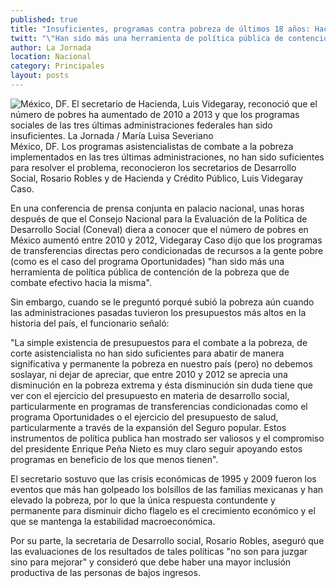 ```yaml
---
published: true
title: "Insuficientes, programas contra pobreza de últimos 18 años: Hacienda"
twitt: "\"Han sido más una herramienta de política pública de contención de la pobreza que de combate efectivo a la misma”, dijo el titular de SHCP."
author: La Jornada
location: Nacional
category: Principales
layout: posts
---
```


![México, DF. El secretario de Hacienda, Luis Videgaray, reconoció que el número de pobres ha aumentado de 2010 a 2013 y que los programas sociales de las tres últimas administraciones federales han sido insuficientes. La Jornada / María Luisa Severiano](http://i.imgur.com/NRNDT9Fm.jpg)México, DF. Los programas asistencialistas de combate a la pobreza implementados en las tres últimas administraciones, no han sido suficientes para resolver el problema, reconocieron los secretarios de Desarrollo Social, Rosario Robles y de Hacienda y Crédito Público, Luis Videgaray Caso.

En una conferencia de prensa conjunta en palacio nacional, unas horas después de que el Consejo Nacional para la Evaluación de la Política de Desarrollo Social (Coneval) diera a conocer que el número de pobres en México aumentó entre 2010 y 2012, Videgaray Caso dijo que los programas de transferencias directas pero condicionadas de recursos a la gente pobre (como es el caso del programa Oportunidades) "han sido más una herramienta de política pública de contención de la pobreza que de combate efectivo hacia la misma".

Sin embargo, cuando se le preguntó porqué subió la pobreza aún cuando las administraciones pasadas tuvieron los presupuestos más altos en la historia del país, el funcionario señaló:

"La simple existencia de presupuestos para el combate a la pobreza, de corte asistencialista no han sido suficientes para abatir de manera significativa y permanente la pobreza en nuestro país (pero) no debemos soslayar, ni dejar de apreciar, que entre 2010 y 2012 se aprecia una disminución en la pobreza extrema y ésta disminución sin duda tiene que ver con el ejercicio del presupuesto en materia de desarrollo social, particularmente en programas de transferencias condicionadas como el programa Oportunidades o el ejercicio del presupuesto de salud, particularmente a través de la expansión del Seguro popular. Estos instrumentos de política publica han mostrado ser valiosos y el compromiso del presidente Enrique Peña Nieto es muy claro seguir apoyando estos programas en beneficio de los que menos tienen".

El secretario sostuvo que las crisis económicas de 1995 y 2009 fueron los eventos que más han golpeado los bolsillos de las familias mexicanas y han elevado la pobreza, por lo que la única respuesta contundente y permanente para disminuir dicho flagelo es el crecimiento económico y el que se mantenga la estabilidad macroeconómica.

Por su parte, la secretaria de Desarrollo social, Rosario Robles, aseguró que las evaluaciones de los resultados de tales políticas "no son para juzgar sino para mejorar" y consideró que debe haber una mayor inclusión productiva de las personas de bajos ingresos.
